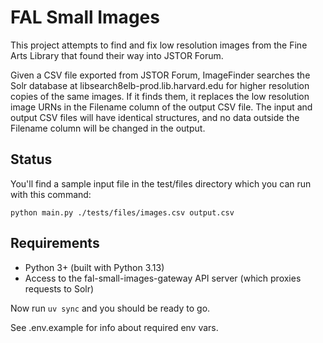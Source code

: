 # FAL Small Images

This project attempts to find and fix low resolution images from the Fine Arts Library that found their way into JSTOR Forum.

Given a CSV file exported from JSTOR Forum, ImageFinder searches the Solr database at libsearch8elb-prod.lib.harvard.edu for higher resolution copies of the same images. If it finds them, it replaces the low resolution image URNs in the Filename column of the output CSV file. The input and output CSV files will have identical structures, and no data outside the Filename column will be changed in the output.

## Status

You'll find a sample input file in the test/files directory which you can run with this command:

```
python main.py ./tests/files/images.csv output.csv
```

## Requirements

  - Python 3+ (built with Python 3.13)
  - Access to the fal-small-images-gateway API server (which proxies requests to Solr)

Now run `uv sync` and you should be ready to go.

See .env.example for info about required env vars.
